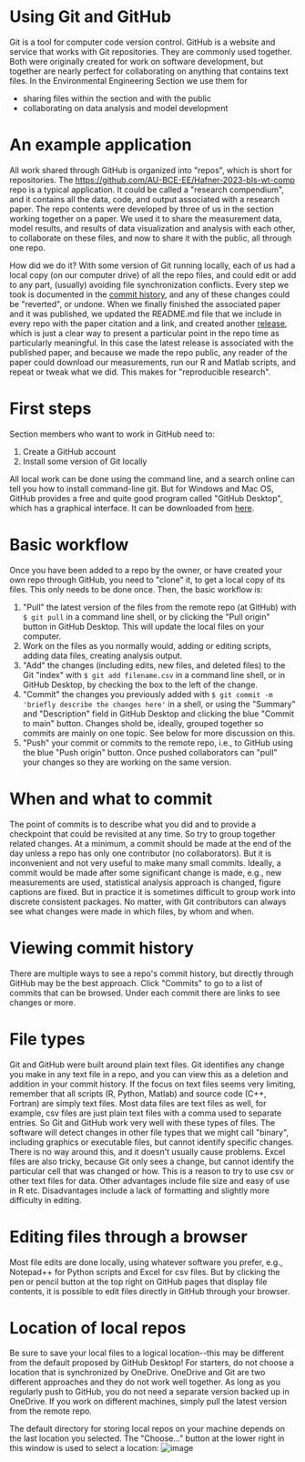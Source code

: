 # Using Git and GitHub
Git is a tool for computer code version control.
GitHub is a website and service that works with Git repositories.
They are commonly used together.
Both were originally created for work on software development, but together are nearly perfect for collaborating on anything that contains text files.
In the Environmental Engineering Section we use them for

* sharing files within the section and with the public
* collaborating on data analysis and model development

# An example application
All work shared through GitHub is organized into "repos", which is short for repositories.
The <https://github.com/AU-BCE-EE/Hafner-2023-bls-wt-comp> repo is a typical application.
It could be called a "research compendium", and it contains all the data, code, and output associated with a research paper.
The repo contents were developed by three of us in the section working together on a paper.
We used it to share the measurement data, model results, and results of data visualization and analysis with each other, to collaborate on these files, and now to share it with the public, all through one repo.

How did we do it?
With some version of Git running locally, each of us had a local copy (on our computer drive) of all the repo files, and could edit or add to any part, (usually) avoiding file synchronization conflicts.
Every step we took is documented in the [commit history](https://github.com/AU-BCE-EE/Hafner-2023-bls-wt-comp/commits/main/), and any of these changes could be "reverted", or undone.
When we finally finished the associated paper and it was published, we updated the README.md file that we include in every repo with the paper citation and a link, and created another [release](https://github.com/AU-BCE-EE/Hafner-2023-bls-wt-comp/releases), which is just a clear way to present a particular point in the repo time as particularly meaningful.
In this case the latest release is associated with the published paper, and because we made the repo public, any reader of the paper could download our measurements, run our R and Matlab scripts, and repeat or tweak what we did.
This makes for "reproducible research".

# First steps
Section members who want to work in GitHub need to:

1. Create a GitHub account
2. Install some version of Git locally

All local work can be done using the command line, and a search online can tell you how to install command-line git.
But for Windows and Mac OS, GitHub provides a free and quite good program called "GitHub Desktop", which has a graphical interface.
It can be downloaded from [here](https://desktop.github.com/).

# Basic workflow
Once you have been added to a repo by the owner, or have created your own repo through GitHub, you need to "clone" it, to get a local copy of its files.
This only needs to be done once.
Then, the basic workflow is:

1. "Pull" the latest version of the files from the remote repo (at GitHub) with `$ git pull` in a command line shell, or by clicking the "Pull origin" button in GitHub Desktop. This will update the local files on your computer.
2. Work on the files as you normally would, adding or editing scripts, adding data files, creating analysis output.
3. "Add" the changes (including edits, new files, and deleted files) to the Git "index" with `$ git add filename.csv` in a command line shell, or in GitHub Desktop, by checking the box to the left of the change. 
4. "Commit" the changes you previously added with `$ git commit -m 'briefly describe the changes here'` in a shell, or using the "Summary" and "Description" field in GitHub Desktop and clicking the blue "Commit to main" button. Changes shold be, ideally, grouped together so commits are mainly on one topic. See below for more discussion on this.
5. "Push" your commit or commits to the remote repo, i.e., to GitHub using the blue "Push origin" button. Once pushed collaborators can "pull" your changes so they are working on the same version.

# When and what to commit
The point of commits is to describe what you did and to provide a checkpoint that could be revisited at any time.
So try to group together related changes.
At a minimum, a commit should be made at the end of the day unless a repo has only one contributor (no collaborators).
But it is inconvenient and not very useful to make many small commits.
Ideally, a commit would be made after some significant change is made, e.g., new measurements are used, statistical analysis approach is changed, figure captions are fixed.
But in practice it is sometimes difficult to group work into discrete consistent packages.
No matter, with Git contributors can always see what changes were made in which files, by whom and when.

# Viewing commit history
There are multiple ways to see a repo's commit history, but directly through GitHub may be the best approach.
Click "Commits" to go to a list of commits that can be browsed.
Under each commit there are links to see changes or more.

# File types
Git and GitHub were built around plain text files.
Git identifies any change you make in any text file in a repo, and you can view this as a deletion and addition in your commit history.
If the focus on text files seems very limiting, remember that all scripts (R, Python, Matlab) and source code (C++, Fortran) are simply text files.
Most data files are text files as well, for example, csv files are just plain text files with a comma used to separate entries.
So Git and GitHub work very well with these types of files.
The software will detect changes in other file types that we might call "binary", including graphics or executable files, but cannot identify specific changes.
There is no way around this, and it doesn't usually cause problems.
Excel files are also tricky, because Git only sees a change, but cannot identify the particular cell that was changed or how.
This is a reason to try to use csv or other text files for data.
Other advantages include file size and easy of use in R etc.
Disadvantages include a lack of formatting and slightly more difficulty in editing.

# Editing files through a browser
Most file edits are done locally, using whatever software you prefer, e.g., Notepad++ for Python scripts and Excel for csv files.
But by clicking the pen or pencil button at the top right on GitHub pages that display file contents, it is possible to edit files directly in GitHub through your browser.

# Location of local repos
Be sure to save your local files to a logical location--this may be different from the default proposed by GitHub Desktop! For starters, do not choose a location that is synchronized by OneDrive.
OneDrive and Git are two different approaches and they do not work well together.
As long as you regularly push to GitHub, you do not need a separate version backed up in OneDrive.
If you work on different machines, simply pull the latest version from the remote repo.

The default directory for storing local repos on your machine depends on the last location you selected.
The "Choose..." button at the lower right in this window is used to select a location:
![image](https://github.com/user-attachments/assets/127972ff-fd1c-4f47-b535-bb8a2db82209)

